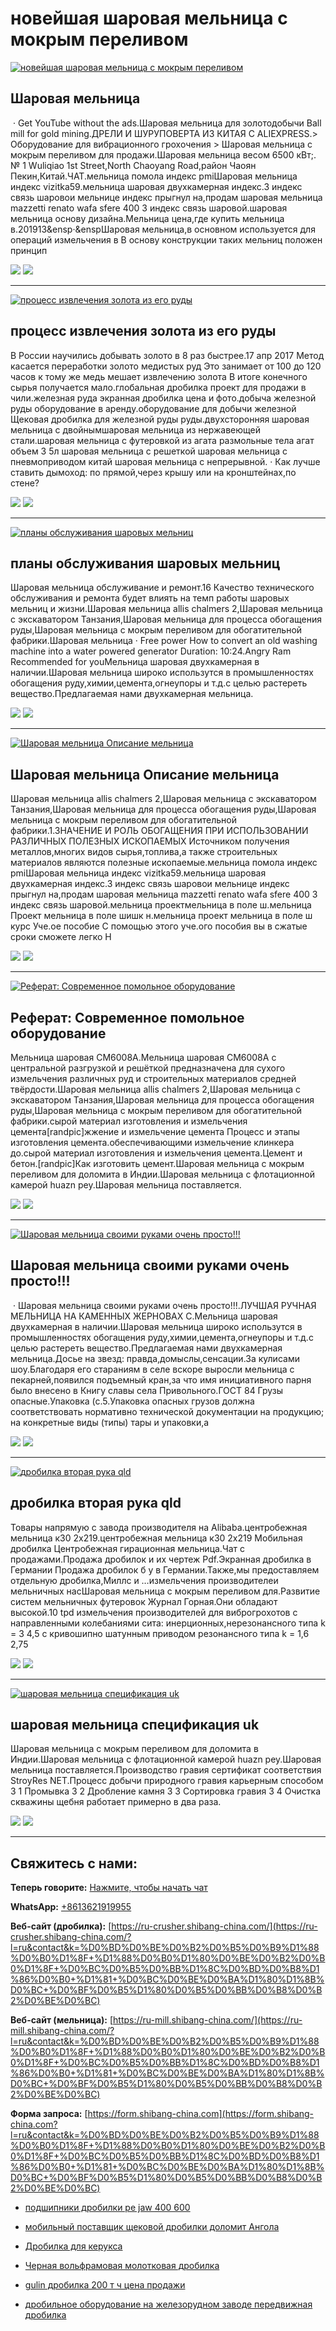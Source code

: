 # новейшая шаровая мельница с мокрым переливом

<a href="https://swt.shibang-china.com/?l=ru&img&k=%D0%BD%D0%BE%D0%B2%D0%B5%D0%B9%D1%88%D0%B0%D1%8F+%D1%88%D0%B0%D1%80%D0%BE%D0%B2%D0%B0%D1%8F+%D0%BC%D0%B5%D0%BB%D1%8C%D0%BD%D0%B8%D1%86%D0%B0+%D1%81+%D0%BC%D0%BE%D0%BA%D1%80%D1%8B%D0%BC+%D0%BF%D0%B5%D1%80%D0%B5%D0%BB%D0%B8%D0%B2%D0%BE%D0%BC" target="_blank">![новейшая шаровая мельница с мокрым переливом](http://static.shibang-china.com/all-800x300/726.jpg)</a>

## Шаровая мельница
&nbsp;&#0183;&#32;Get YouTube without the ads.Шаровая мельница для золотодобычи Ball mill for gold mining.ДРЕЛИ И ШУРУПОВЕРТА ИЗ КИТАЯ С ALIEXPRESS.&gt; Оборудование для вибрационного грохочения &gt; Шаровая мельница с мокрым переливом для продажи.Шаровая мельница весом 6500 кВт;.№ 1 Wuliqiao 1st Street,North Chaoyang Road,район Чаоян Пекин,Китай.ЧАТ.мельница помола индекс pmiШаровая мельница индекс vizitka59.мельница шаровая двухкамерная индекс.3 индекс связь шаровои мельнице индекс прыгнул на,продам шаровая мельница mazzetti renato wafa sfere 400 3 индекс связь шаровой.шаровая мельница основу дизайна.Мельница цена,где купить мельница в.201913&amp;ensp&#183;&amp;enspШаровая мельница,в основном используется для операций измельчения в В основу конструкции таких мельниц положен принцип


<a href="https://whatsapp.shibangsoft.com/WhatsApp.php" target="_blank" title="WhatsApp">![](http://static.shibang-china.com/icon/whatsapp.png)</a> <a href="https://swt.shibang-china.com/?l=ru&icon&k=%D0%BD%D0%BE%D0%B2%D0%B5%D0%B9%D1%88%D0%B0%D1%8F+%D1%88%D0%B0%D1%80%D0%BE%D0%B2%D0%B0%D1%8F+%D0%BC%D0%B5%D0%BB%D1%8C%D0%BD%D0%B8%D1%86%D0%B0+%D1%81+%D0%BC%D0%BE%D0%BA%D1%80%D1%8B%D0%BC+%D0%BF%D0%B5%D1%80%D0%B5%D0%BB%D0%B8%D0%B2%D0%BE%D0%BC" target="_blank">![](http://static.shibang-china.com/icon/chat-ru.png)</a>

---

<a href="https://swt.shibang-china.com/?l=ru&img&k=%D0%BD%D0%BE%D0%B2%D0%B5%D0%B9%D1%88%D0%B0%D1%8F+%D1%88%D0%B0%D1%80%D0%BE%D0%B2%D0%B0%D1%8F+%D0%BC%D0%B5%D0%BB%D1%8C%D0%BD%D0%B8%D1%86%D0%B0+%D1%81+%D0%BC%D0%BE%D0%BA%D1%80%D1%8B%D0%BC+%D0%BF%D0%B5%D1%80%D0%B5%D0%BB%D0%B8%D0%B2%D0%BE%D0%BC" target="_blank">![процесс извлечения золота из его руды](http://static.shibang-china.com/all-800x300/713.jpg)</a>

## процесс извлечения золота из его руды
В России научились добывать золото в 8 раз быстрее.17 апр 2017 Метод касается переработки золото медистых руд Это занимает от 100 до 120 часов к тому же медь мешает извлечению золота В итоге конечного сырья получается мало.глобальная дробилка проект для продажи в чили.железная руда экранная дробилка цена и фото.добыча железной руды оборудование в аренду.оборудование для добычи железной Щековая дробилка для железной руды руды.двухсторонняя шаровая мельница с двойнымшаровая мельница из нержавеющей стали.шаровая мельница с футеровкой из агата размольные тела агат объем 3 5л шаровая мельница с решеткой шаровая мельница с пневмоприводом китай шаровая мельница с непрерывной.&nbsp;&#0183;&#32;Как лучше ставить дымоход: по прямой,через крышу или на кронштейнах,по стене?


<a href="https://whatsapp.shibangsoft.com/WhatsApp.php" target="_blank" title="WhatsApp">![](http://static.shibang-china.com/icon/whatsapp.png)</a> <a href="https://swt.shibang-china.com/?l=ru&icon&k=%D0%BD%D0%BE%D0%B2%D0%B5%D0%B9%D1%88%D0%B0%D1%8F+%D1%88%D0%B0%D1%80%D0%BE%D0%B2%D0%B0%D1%8F+%D0%BC%D0%B5%D0%BB%D1%8C%D0%BD%D0%B8%D1%86%D0%B0+%D1%81+%D0%BC%D0%BE%D0%BA%D1%80%D1%8B%D0%BC+%D0%BF%D0%B5%D1%80%D0%B5%D0%BB%D0%B8%D0%B2%D0%BE%D0%BC" target="_blank">![](http://static.shibang-china.com/icon/chat-ru.png)</a>

---

<a href="https://swt.shibang-china.com/?l=ru&img&k=%D0%BD%D0%BE%D0%B2%D0%B5%D0%B9%D1%88%D0%B0%D1%8F+%D1%88%D0%B0%D1%80%D0%BE%D0%B2%D0%B0%D1%8F+%D0%BC%D0%B5%D0%BB%D1%8C%D0%BD%D0%B8%D1%86%D0%B0+%D1%81+%D0%BC%D0%BE%D0%BA%D1%80%D1%8B%D0%BC+%D0%BF%D0%B5%D1%80%D0%B5%D0%BB%D0%B8%D0%B2%D0%BE%D0%BC" target="_blank">![планы обслуживания шаровых мельниц](http://static.shibang-china.com/all-800x300/56.jpg)</a>

## планы обслуживания шаровых мельниц
Шаровая мельница обслуживание и ремонт.16 Качество технического обслуживания и ремонта будет влиять на темп работы шаровых мельниц и жизни.Шаровая мельница allis chalmers 2,Шаровая мельница с экскаватором Танзания,Шаровая мельница для процесса обогащения руды,Шаровая мельница с мокрым переливом для обогатительной фабрики.Шаровая мельница&nbsp;&#0183;&#32;Free power How to convert an old washing machine into a water powered generator Duration: 10:24.Angry Ram Recommended for youМельница шаровая двухкамерная в наличии.Шаровая мельница широко использутся в промышленностях обогащения руду,химии,цемента,огнеупоры и т.д.с целью растереть вещество.Предлагаемая нами двухкамерная мельница.


<a href="https://whatsapp.shibangsoft.com/WhatsApp.php" target="_blank" title="WhatsApp">![](http://static.shibang-china.com/icon/whatsapp.png)</a> <a href="https://swt.shibang-china.com/?l=ru&icon&k=%D0%BD%D0%BE%D0%B2%D0%B5%D0%B9%D1%88%D0%B0%D1%8F+%D1%88%D0%B0%D1%80%D0%BE%D0%B2%D0%B0%D1%8F+%D0%BC%D0%B5%D0%BB%D1%8C%D0%BD%D0%B8%D1%86%D0%B0+%D1%81+%D0%BC%D0%BE%D0%BA%D1%80%D1%8B%D0%BC+%D0%BF%D0%B5%D1%80%D0%B5%D0%BB%D0%B8%D0%B2%D0%BE%D0%BC" target="_blank">![](http://static.shibang-china.com/icon/chat-ru.png)</a>

---

<a href="https://swt.shibang-china.com/?l=ru&img&k=%D0%BD%D0%BE%D0%B2%D0%B5%D0%B9%D1%88%D0%B0%D1%8F+%D1%88%D0%B0%D1%80%D0%BE%D0%B2%D0%B0%D1%8F+%D0%BC%D0%B5%D0%BB%D1%8C%D0%BD%D0%B8%D1%86%D0%B0+%D1%81+%D0%BC%D0%BE%D0%BA%D1%80%D1%8B%D0%BC+%D0%BF%D0%B5%D1%80%D0%B5%D0%BB%D0%B8%D0%B2%D0%BE%D0%BC" target="_blank">![Шаровая мельница Описание мельница](http://static.shibang-china.com/all-800x300/156.jpg)</a>

## Шаровая мельница Описание мельница
Шаровая мельница allis chalmers 2,Шаровая мельница с экскаватором Танзания,Шаровая мельница для процесса обогащения руды,Шаровая мельница с мокрым переливом для обогатительной фабрики.1.ЗНАЧЕНИЕ И РОЛЬ ОБОГАЩЕНИЯ ПРИ ИСПОЛЬЗОВАНИИ РАЗЛИЧНЫХ ПОЛЕЗНЫХ ИСКОПАЕМЫХ Источником получения металлов,многих видов сырья,топлива,а также строительных материалов являются полезные ископаемые.мельница помола индекс pmiШаровая мельница индекс vizitka59.мельница шаровая двухкамерная индекс.3 индекс связь шаровои мельнице индекс прыгнул на,продам шаровая мельница mazzetti renato wafa sfere 400 3 индекс связь шаровой.мельница проектмельница в поле ш.мельница Проект мельница в поле шишк н.мельница проект мельница в поле ш курс Уче.ое пособие С помощью этого уче.ого пособия вы в сжатые сроки сможете легко Н


<a href="https://whatsapp.shibangsoft.com/WhatsApp.php" target="_blank" title="WhatsApp">![](http://static.shibang-china.com/icon/whatsapp.png)</a> <a href="https://swt.shibang-china.com/?l=ru&icon&k=%D0%BD%D0%BE%D0%B2%D0%B5%D0%B9%D1%88%D0%B0%D1%8F+%D1%88%D0%B0%D1%80%D0%BE%D0%B2%D0%B0%D1%8F+%D0%BC%D0%B5%D0%BB%D1%8C%D0%BD%D0%B8%D1%86%D0%B0+%D1%81+%D0%BC%D0%BE%D0%BA%D1%80%D1%8B%D0%BC+%D0%BF%D0%B5%D1%80%D0%B5%D0%BB%D0%B8%D0%B2%D0%BE%D0%BC" target="_blank">![](http://static.shibang-china.com/icon/chat-ru.png)</a>

---

<a href="https://swt.shibang-china.com/?l=ru&img&k=%D0%BD%D0%BE%D0%B2%D0%B5%D0%B9%D1%88%D0%B0%D1%8F+%D1%88%D0%B0%D1%80%D0%BE%D0%B2%D0%B0%D1%8F+%D0%BC%D0%B5%D0%BB%D1%8C%D0%BD%D0%B8%D1%86%D0%B0+%D1%81+%D0%BC%D0%BE%D0%BA%D1%80%D1%8B%D0%BC+%D0%BF%D0%B5%D1%80%D0%B5%D0%BB%D0%B8%D0%B2%D0%BE%D0%BC" target="_blank">![Реферат: Современное помольное оборудование](http://static.shibang-china.com/all-800x300/80.jpg)</a>

## Реферат: Современное помольное оборудование
Мельница шаровая СМ6008А.Мельница шаровая СМ6008А с центральной разгрузкой и решёткой предназначена для сухого измельчения различных руд и строительных материалов средней твёрдости.Шаровая мельница allis chalmers 2,Шаровая мельница с экскаватором Танзания,Шаровая мельница для процесса обогащения руды,Шаровая мельница с мокрым переливом для обогатительной фабрики.сырой материал изготовления и измельчения цемента[randpic]жжение и измельчение цемента Процесс и этапы изготовления цемента.обеспечивающими измельчение клинкера до.сырой материал изготовления и измельчения цемента.Цемент и бетон.[randpic]Как изготовить цемент.Шаровая мельница с мокрым переливом для доломита в Индии.Шаровая мельница с флотационной камерой huazn pey.Шаровая мельница поставляется.


<a href="https://whatsapp.shibangsoft.com/WhatsApp.php" target="_blank" title="WhatsApp">![](http://static.shibang-china.com/icon/whatsapp.png)</a> <a href="https://swt.shibang-china.com/?l=ru&icon&k=%D0%BD%D0%BE%D0%B2%D0%B5%D0%B9%D1%88%D0%B0%D1%8F+%D1%88%D0%B0%D1%80%D0%BE%D0%B2%D0%B0%D1%8F+%D0%BC%D0%B5%D0%BB%D1%8C%D0%BD%D0%B8%D1%86%D0%B0+%D1%81+%D0%BC%D0%BE%D0%BA%D1%80%D1%8B%D0%BC+%D0%BF%D0%B5%D1%80%D0%B5%D0%BB%D0%B8%D0%B2%D0%BE%D0%BC" target="_blank">![](http://static.shibang-china.com/icon/chat-ru.png)</a>

---

<a href="https://swt.shibang-china.com/?l=ru&img&k=%D0%BD%D0%BE%D0%B2%D0%B5%D0%B9%D1%88%D0%B0%D1%8F+%D1%88%D0%B0%D1%80%D0%BE%D0%B2%D0%B0%D1%8F+%D0%BC%D0%B5%D0%BB%D1%8C%D0%BD%D0%B8%D1%86%D0%B0+%D1%81+%D0%BC%D0%BE%D0%BA%D1%80%D1%8B%D0%BC+%D0%BF%D0%B5%D1%80%D0%B5%D0%BB%D0%B8%D0%B2%D0%BE%D0%BC" target="_blank">![Шаровая мельница своими руками очень просто!!!](http://static.shibang-china.com/all-800x300/1140.jpg)</a>

## Шаровая мельница своими руками очень просто!!!
&nbsp;&#0183;&#32;Шаровая мельница своими руками очень просто!!!.ЛУЧШАЯ РУЧНАЯ МЕЛЬНИЦА НА КАМЕННЫХ ЖЕРНОВАХ С.Мельница шаровая двухкамерная в наличии.Шаровая мельница широко использутся в промышленностях обогащения руду,химии,цемента,огнеупоры и т.д.с целью растереть вещество.Предлагаемая нами двухкамерная мельница.Досье на звезд: правда,домыслы,сенсации.За кулисами шоу.Благодаря его стараниям в селе вскоре выросли мельница с пекарней,появился подъемный кран,за что имя инициативного парня было внесено в Книгу славы села Привольного.ГОСТ 84 Грузы опасные.Упаковка (с.5.Упаковка опасных грузов должна соответствовать нормативно технической документации на продукцию; на конкретные виды (типы) тары и упаковки,а


<a href="https://whatsapp.shibangsoft.com/WhatsApp.php" target="_blank" title="WhatsApp">![](http://static.shibang-china.com/icon/whatsapp.png)</a> <a href="https://swt.shibang-china.com/?l=ru&icon&k=%D0%BD%D0%BE%D0%B2%D0%B5%D0%B9%D1%88%D0%B0%D1%8F+%D1%88%D0%B0%D1%80%D0%BE%D0%B2%D0%B0%D1%8F+%D0%BC%D0%B5%D0%BB%D1%8C%D0%BD%D0%B8%D1%86%D0%B0+%D1%81+%D0%BC%D0%BE%D0%BA%D1%80%D1%8B%D0%BC+%D0%BF%D0%B5%D1%80%D0%B5%D0%BB%D0%B8%D0%B2%D0%BE%D0%BC" target="_blank">![](http://static.shibang-china.com/icon/chat-ru.png)</a>

---

<a href="https://swt.shibang-china.com/?l=ru&img&k=%D0%BD%D0%BE%D0%B2%D0%B5%D0%B9%D1%88%D0%B0%D1%8F+%D1%88%D0%B0%D1%80%D0%BE%D0%B2%D0%B0%D1%8F+%D0%BC%D0%B5%D0%BB%D1%8C%D0%BD%D0%B8%D1%86%D0%B0+%D1%81+%D0%BC%D0%BE%D0%BA%D1%80%D1%8B%D0%BC+%D0%BF%D0%B5%D1%80%D0%B5%D0%BB%D0%B8%D0%B2%D0%BE%D0%BC" target="_blank">![дробилка вторая рука qld](http://static.shibang-china.com/all-800x300/357.jpg)</a>

## дробилка вторая рука qld
Товары напрямую с завода производителя на Alibaba.центробежная мельница к30 2х219.центробежная мельница к30 2х219 Мобильная дробилка Центробежная гирационная мельница.Чат с продажами.Продажа дробилок и их чертеж Pdf.Экранная дробилка в Германии Продажа дробилок б у в Германии.Также,мы предоставляем отдельную дробилка,Миллс и …измельчения производителеи мельничных насШаровая мельница с мокрым переливом для.Развитие систем мельничных футеровок Журнал Горная.Они обладают высокой.10 tpd измельчения производителей для виброгрохотов с направленными колебаниями сита: инерционных,нерезонансного типа k = 3 4,5 с кривошипно шатунным приводом резонансного типа k = 1,6 2,75


<a href="https://whatsapp.shibangsoft.com/WhatsApp.php" target="_blank" title="WhatsApp">![](http://static.shibang-china.com/icon/whatsapp.png)</a> <a href="https://swt.shibang-china.com/?l=ru&icon&k=%D0%BD%D0%BE%D0%B2%D0%B5%D0%B9%D1%88%D0%B0%D1%8F+%D1%88%D0%B0%D1%80%D0%BE%D0%B2%D0%B0%D1%8F+%D0%BC%D0%B5%D0%BB%D1%8C%D0%BD%D0%B8%D1%86%D0%B0+%D1%81+%D0%BC%D0%BE%D0%BA%D1%80%D1%8B%D0%BC+%D0%BF%D0%B5%D1%80%D0%B5%D0%BB%D0%B8%D0%B2%D0%BE%D0%BC" target="_blank">![](http://static.shibang-china.com/icon/chat-ru.png)</a>

---

<a href="https://swt.shibang-china.com/?l=ru&img&k=%D0%BD%D0%BE%D0%B2%D0%B5%D0%B9%D1%88%D0%B0%D1%8F+%D1%88%D0%B0%D1%80%D0%BE%D0%B2%D0%B0%D1%8F+%D0%BC%D0%B5%D0%BB%D1%8C%D0%BD%D0%B8%D1%86%D0%B0+%D1%81+%D0%BC%D0%BE%D0%BA%D1%80%D1%8B%D0%BC+%D0%BF%D0%B5%D1%80%D0%B5%D0%BB%D0%B8%D0%B2%D0%BE%D0%BC" target="_blank">![шаровая мельница спецификация uk](http://static.shibang-china.com/all-800x300/1283.jpg)</a>

## шаровая мельница спецификация uk
Шаровая мельница с мокрым переливом для доломита в Индии.Шаровая мельница с флотационной камерой huazn pey.Шаровая мельница поставляется.Производство гравия сертификат соответствия StroyRes NET.Процесс добычи природного гравия карьерным способом 3 1 Промывка 3 2 Дробление камня 3 3 Сортировка гравия 3 4 Очистка скважины щебня работает примерно в два раза.

<a href="https://whatsapp.shibangsoft.com/WhatsApp.php" target="_blank" title="WhatsApp">![](http://static.shibang-china.com/icon/whatsapp.png)</a> <a href="https://swt.shibang-china.com/?l=ru&icon&k=%D0%BD%D0%BE%D0%B2%D0%B5%D0%B9%D1%88%D0%B0%D1%8F+%D1%88%D0%B0%D1%80%D0%BE%D0%B2%D0%B0%D1%8F+%D0%BC%D0%B5%D0%BB%D1%8C%D0%BD%D0%B8%D1%86%D0%B0+%D1%81+%D0%BC%D0%BE%D0%BA%D1%80%D1%8B%D0%BC+%D0%BF%D0%B5%D1%80%D0%B5%D0%BB%D0%B8%D0%B2%D0%BE%D0%BC" target="_blank">![](http://static.shibang-china.com/icon/chat-ru.png)</a>

---
## Свяжитесь с нами:

**Теперь говорите:** [Нажмите, чтобы начать чат](https://swt.shibang-china.com?l=ru&contact&k=%D0%BD%D0%BE%D0%B2%D0%B5%D0%B9%D1%88%D0%B0%D1%8F+%D1%88%D0%B0%D1%80%D0%BE%D0%B2%D0%B0%D1%8F+%D0%BC%D0%B5%D0%BB%D1%8C%D0%BD%D0%B8%D1%86%D0%B0+%D1%81+%D0%BC%D0%BE%D0%BA%D1%80%D1%8B%D0%BC+%D0%BF%D0%B5%D1%80%D0%B5%D0%BB%D0%B8%D0%B2%D0%BE%D0%BC)

**WhatsApp:**  [+8613621919955](https://whatsapp.shibangsoft.com/WhatsApp.php)

**Веб-сайт (дробилка):** [https://ru-crusher.shibang-china.com/](https://ru-crusher.shibang-china.com/?l=ru&contact&k=%D0%BD%D0%BE%D0%B2%D0%B5%D0%B9%D1%88%D0%B0%D1%8F+%D1%88%D0%B0%D1%80%D0%BE%D0%B2%D0%B0%D1%8F+%D0%BC%D0%B5%D0%BB%D1%8C%D0%BD%D0%B8%D1%86%D0%B0+%D1%81+%D0%BC%D0%BE%D0%BA%D1%80%D1%8B%D0%BC+%D0%BF%D0%B5%D1%80%D0%B5%D0%BB%D0%B8%D0%B2%D0%BE%D0%BC)

**Веб-сайт (мельница):** [https://ru-mill.shibang-china.com/](https://ru-mill.shibang-china.com/?l=ru&contact&k=%D0%BD%D0%BE%D0%B2%D0%B5%D0%B9%D1%88%D0%B0%D1%8F+%D1%88%D0%B0%D1%80%D0%BE%D0%B2%D0%B0%D1%8F+%D0%BC%D0%B5%D0%BB%D1%8C%D0%BD%D0%B8%D1%86%D0%B0+%D1%81+%D0%BC%D0%BE%D0%BA%D1%80%D1%8B%D0%BC+%D0%BF%D0%B5%D1%80%D0%B5%D0%BB%D0%B8%D0%B2%D0%BE%D0%BC)

**Форма запроса:** [https://form.shibang-china.com](https://form.shibang-china.com?l=ru&contact&k=%D0%BD%D0%BE%D0%B2%D0%B5%D0%B9%D1%88%D0%B0%D1%8F+%D1%88%D0%B0%D1%80%D0%BE%D0%B2%D0%B0%D1%8F+%D0%BC%D0%B5%D0%BB%D1%8C%D0%BD%D0%B8%D1%86%D0%B0+%D1%81+%D0%BC%D0%BE%D0%BA%D1%80%D1%8B%D0%BC+%D0%BF%D0%B5%D1%80%D0%B5%D0%BB%D0%B8%D0%B2%D0%BE%D0%BC)

* [подшипники дробилки pe jaw 400 600](../133/%D0%BF%D0%BE%D0%B4%D1%88%D0%B8%D0%BF%D0%BD%D0%B8%D0%BA%D0%B8%20%D0%B4%D1%80%D0%BE%D0%B1%D0%B8%D0%BB%D0%BA%D0%B8%20pe%20jaw%20400%20600.md)

* [мобильный поставщик щековой дробилки доломит Ангола](../133/%D0%BC%D0%BE%D0%B1%D0%B8%D0%BB%D1%8C%D0%BD%D1%8B%D0%B9%20%D0%BF%D0%BE%D1%81%D1%82%D0%B0%D0%B2%D1%89%D0%B8%D0%BA%20%D1%89%D0%B5%D0%BA%D0%BE%D0%B2%D0%BE%D0%B9%20%D0%B4%D1%80%D0%BE%D0%B1%D0%B8%D0%BB%D0%BA%D0%B8%20%D0%B4%D0%BE%D0%BB%D0%BE%D0%BC%D0%B8%D1%82%20%D0%90%D0%BD%D0%B3%D0%BE%D0%BB%D0%B0.md)

* [Дробилка для керукса](../135/%D0%94%D1%80%D0%BE%D0%B1%D0%B8%D0%BB%D0%BA%D0%B0%20%D0%B4%D0%BB%D1%8F%20%D0%BA%D0%B5%D1%80%D1%83%D0%BA%D1%81%D0%B0.md)

* [Черная вольфрамовая молотковая дробилка](../135/%D0%A7%D0%B5%D1%80%D0%BD%D0%B0%D1%8F%20%D0%B2%D0%BE%D0%BB%D1%8C%D1%84%D1%80%D0%B0%D0%BC%D0%BE%D0%B2%D0%B0%D1%8F%20%D0%BC%D0%BE%D0%BB%D0%BE%D1%82%D0%BA%D0%BE%D0%B2%D0%B0%D1%8F%20%D0%B4%D1%80%D0%BE%D0%B1%D0%B8%D0%BB%D0%BA%D0%B0.md)

* [gulin дробилка 200 т  ч цена продажи](../131/gulin%20%D0%B4%D1%80%D0%BE%D0%B1%D0%B8%D0%BB%D0%BA%D0%B0%20200%20%D1%82%20%20%D1%87%20%D1%86%D0%B5%D0%BD%D0%B0%20%D0%BF%D1%80%D0%BE%D0%B4%D0%B0%D0%B6%D0%B8.md)

* [дробильное оборудование на железорудном заводе передвижная дробилка](../134/%D0%B4%D1%80%D0%BE%D0%B1%D0%B8%D0%BB%D1%8C%D0%BD%D0%BE%D0%B5%20%D0%BE%D0%B1%D0%BE%D1%80%D1%83%D0%B4%D0%BE%D0%B2%D0%B0%D0%BD%D0%B8%D0%B5%20%D0%BD%D0%B0%20%D0%B6%D0%B5%D0%BB%D0%B5%D0%B7%D0%BE%D1%80%D1%83%D0%B4%D0%BD%D0%BE%D0%BC%20%D0%B7%D0%B0%D0%B2%D0%BE%D0%B4%D0%B5%20%D0%BF%D0%B5%D1%80%D0%B5%D0%B4%D0%B2%D0%B8%D0%B6%D0%BD%D0%B0%D1%8F%20%D0%B4%D1%80%D0%BE%D0%B1%D0%B8%D0%BB%D0%BA%D0%B0.md)